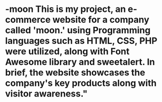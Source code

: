 # -moon This is my project, an e-commerce website for a company called 'moon.' using Programming languages such as HTML, CSS, PHP were utilized, along with Font Awesome library and sweetalert. In brief, the website showcases the company's key products along with visitor awareness."






